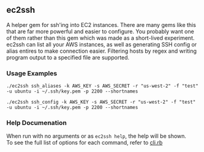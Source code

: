 ## ec2ssh

A helper gem for ssh'ing into EC2 instances. There are many gems like this that are far more powerful and easier to configure. You probably want one of them rather than this gem which was made as a short-lived experiment.  
ec2ssh can list all your AWS instances, as well as generating SSH config or alias entires to make connection easier.
Filtering hosts by regex and writing program output to a specified file are supported.

### Usage Examples

`./ec2ssh ssh_aliases -k AWS_KEY -s AWS_SECRET -r "us-west-2" -f "test" -u ubuntu -i ~/.ssh/key.pem -p 2200 --shortnames`  

`./ec2ssh ssh_config -k AWS_KEY -s AWS_SECRET -r "us-west-2" -f "test" -u ubuntu -i ~/.ssh/key.pem -p 2200 --shortnames`  


### Help Documenation 

When run with no arguments or as `ec2ssh help`, the help will be shown.  
To see the full list of options for each command, refer to [cli.rb](lib/cli.rb)
